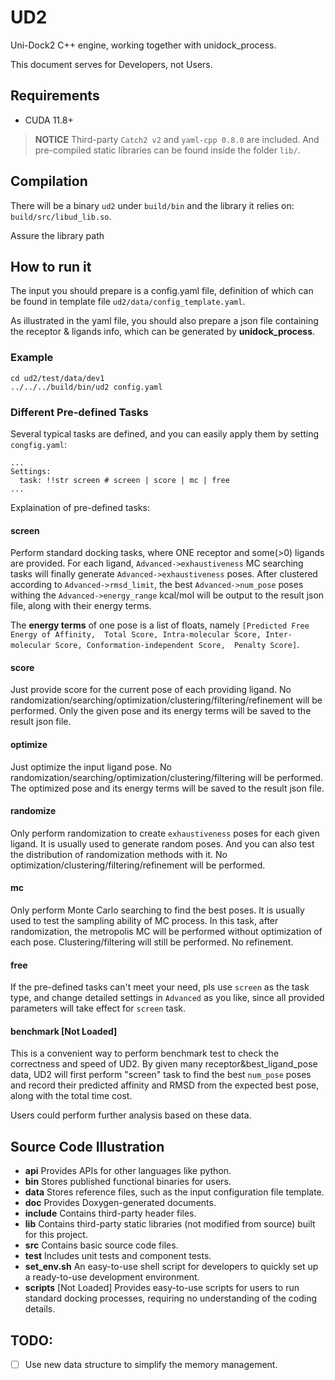 # UD2

Uni-Dock2 C++ engine, working together with unidock_process.

This document serves for Developers, not Users.

## Requirements
* CUDA 11.8+

>**NOTICE**
>Third-party `Catch2 v2` and `yaml-cpp 0.8.0` are included. And pre-compiled static libraries can be found inside the folder `lib/`. 

## Compilation
There will be a binary `ud2` under `build/bin` and the library it relies on: `build/src/libud_lib.so`.

Assure the library path  


## How to run it
The input you should prepare is a config.yaml file, definition of which can be found 
in template file `ud2/data/config_template.yaml`.

As illustrated in the yaml file, you should also prepare a json file containing the 
receptor & ligands info, which can be generated by **unidock_process**.

### Example
```shell
cd ud2/test/data/dev1
../../../build/bin/ud2 config.yaml
```

### Different Pre-defined Tasks
Several typical tasks are defined, and you can easily apply them by setting `congfig.yaml`:
```shell
...
Settings:
  task: !!str screen # screen | score | mc | free
...
```
Explaination of pre-defined tasks:

#### screen
Perform standard docking tasks, where ONE receptor and some(>0) ligands are provided. 
For each ligand, `Advanced->exhaustiveness` MC searching tasks will finally generate 
`Advanced->exhaustiveness` poses. After clustered according to `Advanced->rmsd_limit`,
the best `Advanced->num_pose` poses withing the `Advanced->energy_range` kcal/mol
will be output to the result json file, along with their energy terms.

The **energy terms** of one pose is a list of floats, namely `[Predicted Free Energy of Affinity, 
Total Score, Intra-molecular Score, Inter-molecular Score, Conformation-independent Score, 
Penalty Score]`.

#### score
Just provide score for the current pose of each providing ligand. No 
randomization/searching/optimization/clustering/filtering/refinement will be performed.
Only the given pose and its energy terms will be saved to the result json file.

#### optimize
Just optimize the input ligand pose. No randomization/searching/optimization/clustering/filtering will be performed.
The optimized pose and its energy terms will be saved to the result json file.

#### randomize
Only perform randomization to create `exhaustiveness` poses for each given ligand. It is usually used to generate
random poses. And you can also test the distribution of randomization methods with it.
No optimization/clustering/filtering/refinement will be performed.

#### mc
Only perform Monte Carlo searching to find the best poses. It is usually used to test the 
sampling ability of MC process. In this task, after randomization, the metropolis MC will 
be performed without optimization of each pose. 
Clustering/filtering will still be performed.
No refinement.

#### free
If the pre-defined tasks can't meet your need, pls use `screen` as the task type, and change
detailed settings in `Advanced` as you like, since all provided parameters will take effect for 
`screen` task.

#### benchmark [Not Loaded]
This is a convenient way to perform benchmark test to check the correctness and speed of UD2.
By given many receptor&best_ligand_pose data, UD2 will first perform "screen" task to find the
best `num_pose` poses and record their predicted affinity and RMSD from the expected best pose,
along with the total time cost.

Users could perform further analysis based on these data.

## Source Code Illustration
* **api** Provides APIs for other languages like python.
* **bin** Stores published functional binaries for users.
* **data** Stores reference files, such as the input configuration file template.
* **doc** Provides Doxygen-generated documents.
* **include** Contains third-party header files.
* **lib** Contains third-party static libraries (not modified from source) built for this project.
* **src** Contains basic source code files.
* **test** Includes unit tests and component tests.
* **set_env.sh** An easy-to-use shell script for developers to quickly set up a ready-to-use development environment.
* **scripts** [Not Loaded] Provides easy-to-use scripts for users to run standard docking processes, requiring no understanding of the coding details.

## TODO:
- [ ] Use new data structure to simplify the memory management. 


   
